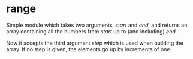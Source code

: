 # range

Simple module which takes two arguments, _start_ and _end_, and returns an array containing all the numbers from _start_ up to (and including) _end_.

Now it accepts the third argument _step_ which is used when building the array. If no step is given, the elements go up
by increments of one.
